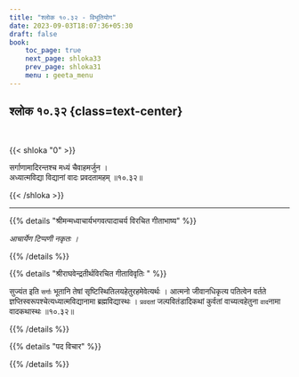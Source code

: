 ```yaml
---
title: "श्लोक १०.३२ - विभूतियोग"
date: 2023-09-03T18:07:36+05:30
draft: false
book:
    toc_page: true
    next_page: shloka33
    prev_page: shloka31
    menu : geeta_menu
---
```




## श्लोक १०.३२ {class=text-center}

<br/>

{{< shloka  "0"  >}}

सर्गाणामादिरन्तश्च मध्यं चैवाहमर्जुन ।  
अध्यात्मविद्या विद्यानां वादः प्रवदतामहम् ॥१०.३२॥ 

{{< /shloka >}}

---


{{% details "श्रीमन्मध्वाचार्यभगवत्पादाचर्य विरचित  गीताभाष्य" %}}

*आचार्येण टिप्पणी नकृतः ।*

{{% /details %}}



{{% details "श्रीराघवेन्द्रतीर्थविरचित गीताविवृतिः " %}}

सुज्यंत इति `सर्गाः` भूतानि तेषां 
सृष्टिस्थितिलयहेतुरहमेवेत्यर्थः । 
आत्मनो जीवानधिकृत्य पतित्वेन वर्तते 
ज्ञप्तिस्वरूपश्चेत्यध्यात्मविद्यानामा 
ब्रह्मविद्यास्थः । `प्रवदतां` जल्पवितंडादिकथां 
कुर्वतां वाच्यत्वहेतुना `वाद`नामा
वादकथास्थः ॥१०.३२॥ 

{{% /details %}}



{{% details "पद विचार" %}}


{{% /details %}}
